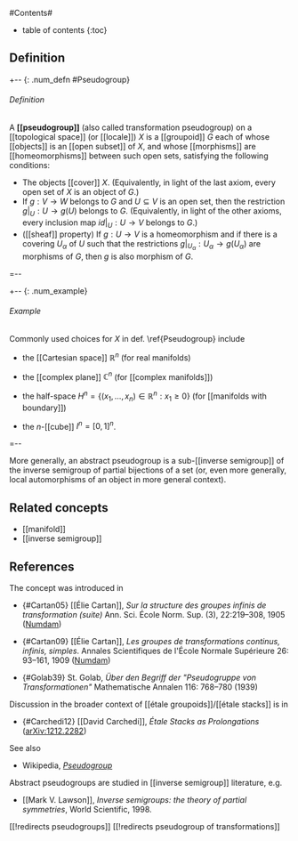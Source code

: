 
#Contents#
* table of contents
{:toc}


## Definition

+-- {: .num_defn #Pseudogroup}
###### Definition

A **[[pseudogroup]]** (also called transformation pseudogroup) on a [[topological space]] (or [[locale]]) $X$ is a [[groupoid]] $G$ each of whose [[objects]] is an [[open subset]] of $X$, and whose [[morphisms]] are [[homeomorphisms]] between such open sets, satisfying the following conditions:

* The objects [[cover]] $X$. (Equivalently, in light of the last axiom, every open set of $X$ is an object of $G$.)
* If $g: V \to W$ belongs to $G$ and $U \subseteq V$ is an open set, then the restriction $g|_U: U \to g(U)$ belongs to $G$. (Equivalently, in light of the other axioms, every inclusion map $id|_U: U \to V$ belongs to $G$.)
* ([[sheaf]] property) If $g: U \to V$ is a homeomorphism and if there is a covering $U_\alpha$ of $U$ such that the restrictions $g|_{U_\alpha}: U_\alpha \to g(U_\alpha)$ are morphisms of $G$, then $g$ is also morphism of $G$.

=--

+-- {: .num_example}
###### Example

Commonly used choices for $X$ in def. \ref{Pseudogroup} include 

* the [[Cartesian space]] $\mathbb{R}^n$ (for real manifolds)

* the [[complex plane]] $\mathbb{C}^n$ (for [[complex manifolds]])

* the half-space $H^n = \{(x_1, \ldots, x_n) \in \mathbb{R}^n: x_1 \geq 0\}$ (for [[manifolds with boundary]])

* the $n$-[[cube]] $I^n = [0, 1]^n$. 

=--

More generally, an abstract pseudogroup is a sub-[[inverse semigroup]] of the inverse semigroup of partial bijections of a set (or, even more generally, local automorphisms of an object in more general context).

## Related concepts

* [[manifold]]
* [[inverse semigroup]]

## References

The concept was introduced in

* {#Cartan05} [[Élie Cartan]], _Sur la structure des groupes infinis de transformation (suite)_ Ann. Sci. École Norm. Sup. (3), 22:219–308, 1905 ([Numdam](http://www.numdam.org/item?id=ASENS_1904_3_21__153_0))

* {#Cartan09} [[Élie Cartan]], _Les groupes de transformations continus, infinis, simples_. Annales Scientifiques de l'École Normale Supérieure 26: 93–161, 1909 ([Numdam](http://www.numdam.org/item?id=ASENS_1909_3_26__93_0))


* {#Golab39} St. Golab, _Über den Begriff der "Pseudogruppe von Transformationen"_ Mathematische Annalen 116: 768–780 (1939)

Discussion in the broader context of [[étale groupoids]]/[[étale stacks]] is in 

* {#Carchedi12} [[David Carchedi]], _Étale Stacks as Prolongations_ ([arXiv:1212.2282](http://arxiv.org/abs/1212.2282))

See also

* Wikipedia, _[Pseudogroup](http://en.wikipedia.org/wiki/Pseudogroup)_

Abstract pseudogroups are studied in [[inverse semigroup]] literature, e.g.

* [[Mark V. Lawson]], _Inverse semigroups: the theory of partial symmetries_, World Scientific, 1998.

[[!redirects pseudogroups]]
[[!redirects pseudogroup of transformations]]